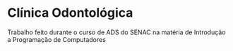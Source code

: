 # Clínica Odontológica
Trabalho feito durante o curso de ADS do SENAC na matéria de Introdução a Programação de Computadores 
